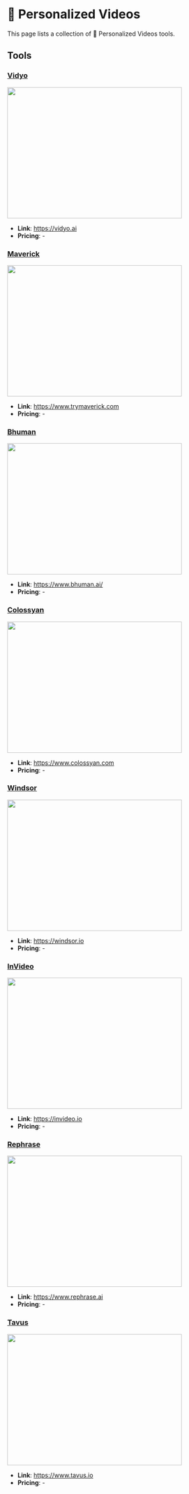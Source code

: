 # 📼 Personalized Videos

This page lists a collection of 📼 Personalized Videos tools.

## Tools

### [Vidyo](https://vidyo.ai)
<a href="https://vidyo.ai">
   <img src="media/Vidyo.png" width="400" height="300">
</a>
 
- **Link**: https://vidyo.ai
- **Pricing**: -

### [Maverick](https://www.trymaverick.com)
<a href="https://www.trymaverick.com">
   <img src="media/Maverick.png" width="400" height="300">
</a>
 
- **Link**: https://www.trymaverick.com
- **Pricing**: -

### [Bhuman](https://www.bhuman.ai/)
<a href="https://www.bhuman.ai/">
   <img src="media/Bhuman.png" width="400" height="300">
</a>
 
- **Link**: https://www.bhuman.ai/
- **Pricing**: -

### [Colossyan](https://www.colossyan.com)
<a href="https://www.colossyan.com">
   <img src="media/Colossyan.png" width="400" height="300">
</a>
 
- **Link**: https://www.colossyan.com
- **Pricing**: -

### [Windsor](https://windsor.io)
<a href="https://windsor.io">
   <img src="media/Windsor.png" width="400" height="300">
</a>
 
- **Link**: https://windsor.io
- **Pricing**: -

### [InVideo](https://invideo.io)
<a href="https://invideo.io">
   <img src="media/InVideo.png" width="400" height="300">
</a>
 
- **Link**: https://invideo.io
- **Pricing**: -

### [Rephrase](https://www.rephrase.ai)
<a href="https://www.rephrase.ai">
   <img src="media/Rephrase.png" width="400" height="300">
</a>
 
- **Link**: https://www.rephrase.ai
- **Pricing**: -

### [Tavus](https://www.tavus.io)
<a href="https://www.tavus.io">
   <img src="media/Tavus.png" width="400" height="300">
</a>
 
- **Link**: https://www.tavus.io
- **Pricing**: -

